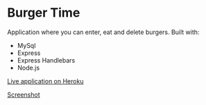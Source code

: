 # Burger Time

Application where you can enter, eat and delete burgers. Built with:
- MySql
- Express
- Express Handlebars
- Node.js

[Live application on Heroku](https://calm-beach-28358.herokuapp.com/)

[Screenshot](https://github.com/jamesravelle/burger-time/blob/master/public/assets/images/screenshot.PNG)

